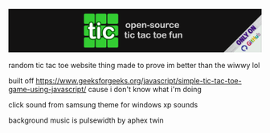 ![tic banner2.png](images/tic%20banner2.png)

random tic tac toe website thing made to prove im better than the wiwwy lol

built off https://www.geeksforgeeks.org/javascript/simple-tic-tac-toe-game-using-javascript/ cause i don't know what i'm doing

click sound from samsung theme for windows xp sounds

background music is pulsewidth by aphex twin